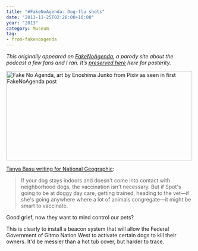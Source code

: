 ```yaml
---
title: "#FakeNoAgenda: Dog-flu shots"
date: "2013-11-25T02:28:00+10:00"
year: "2013"
category: Museum
tag:
- from-fakenoagenda
---
```

<p style="font-style:italic;">This originally appeared on <a href="https://rubenerd.com/tag/from-fakenoagenda/">FakeNoAgenda</a>, a parody site about the podcast a few fans and I ran. It’s <a title="View all posts in the museum" href="https://rubenerd.com/museum/">preserved here</a> here for posterity.</p>

<p><img src="https://rubenerd.com/files/2013/fakenoagenda.jpg" srcset="https://rubenerd.com/files/2013/fakenoagenda.jpg 1x, https://rubenerd.com/files/2013/fakenoagenda@2x.jpg 2x" alt="Fake No Agenda, art by Enoshima Junko from Pixiv as seen in first FakeNoAgenda post" style="width:500px; height:240px" /></p>

[Tanya Basu writing for National Geographic](http://news.nationalgeographic.com/news/2013/11/131115-flu-shot-dog-science-pets/):

> If your dog stays indoors and doesn't come into contact with neighborhood dogs, the vaccination isn't necessary. But if Spot's going to be at doggy day care, getting trained, heading to the vet—if she's going anywhere where a lot of animals congregate—it might be smart to vaccinate.

Good grief, now they want to mind control our pets?

This is clearly to install a beacon system that will allow the Federal Government of Gitmo Nation West to activate certain dogs to kill their owners. It'd be messier than a hot tub cover, but harder to trace.

